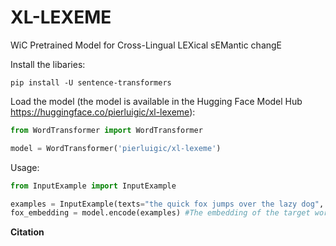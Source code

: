 # XL-LEXEME
WiC Pretrained Model for Cross-Lingual LEXical sEMantic changE

Install the libaries:
```
pip install -U sentence-transformers
```

Load the model (the model is available in the Hugging Face Model Hub https://huggingface.co/pierluigic/xl-lexeme):
```python
from WordTransformer import WordTransformer

model = WordTransformer('pierluigic/xl-lexeme')
```

Usage:
```python
from InputExample import InputExample

examples = InputExample(texts="the quick fox jumps over the lazy dog", positions=[10,13])
fox_embedding = model.encode(examples) #The embedding of the target word "fox"
```


<b> Citation </b>

```

```
